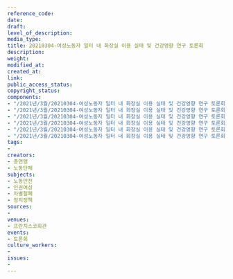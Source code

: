 ```yaml
---
reference_code: 
date: 
draft: 
level_of_description: 
media_type: 
title: 20210304-여성노동자 일터 내 화장실 이용 실태 및 건강영향 연구 토론회
description: 
weight: 
modified_at: 
created_at: 
link: 
public_access_status: 
copyright_status: 
components:
- "/2021년/3월/20210304-여성노동자 일터 내 화장실 이용 실태 및 건강영향 연구 토론회/_1DX2703.jpg"
- "/2021년/3월/20210304-여성노동자 일터 내 화장실 이용 실태 및 건강영향 연구 토론회/_1DX2714.jpg"
- "/2021년/3월/20210304-여성노동자 일터 내 화장실 이용 실태 및 건강영향 연구 토론회/_1DX2736.jpg"
- "/2021년/3월/20210304-여성노동자 일터 내 화장실 이용 실태 및 건강영향 연구 토론회/_1DX2721.jpg"
- "/2021년/3월/20210304-여성노동자 일터 내 화장실 이용 실태 및 건강영향 연구 토론회/_1DX2696.jpg"
- "/2021년/3월/20210304-여성노동자 일터 내 화장실 이용 실태 및 건강영향 연구 토론회/_1DX2733.jpg"
tags:
- 
creators:
- 총연맹
- 노동단체
subjects:
- 노동안전
- 인권여성
- 차별철폐
- 정치정책
sources:
- 
venues:
- 프란치스코회관
events:
- 토론회
culture_workers:
- 
issues:
- 
---
```

